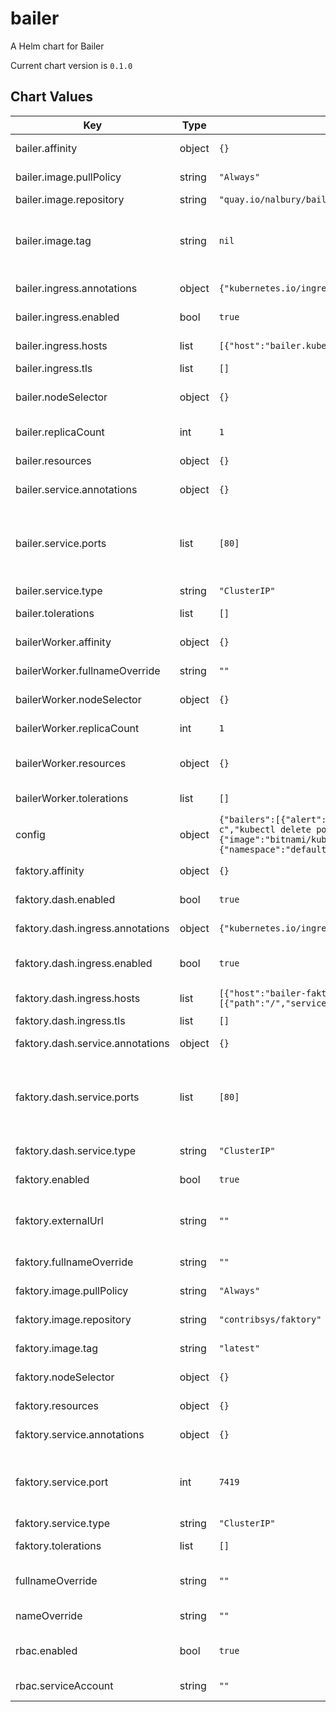 bailer
======
A Helm chart for Bailer

Current chart version is `0.1.0`





## Chart Values

| Key | Type | Default | Description |
|-----|------|---------|-------------|
| bailer.affinity | object | `{}` | Pod affinity spec for the bailer backend deployment |
| bailer.image.pullPolicy | string | `"Always"` | Pull policy to use for bailer container image |
| bailer.image.repository | string | `"quay.io/nalbury/bailer"` | Container image to use for bailer |
| bailer.image.tag | string | `nil` | Container image tag to use for bailer, defaults to the appVersion set in the chart's Chart.yaml (usually matches the chart version) |
| bailer.ingress.annotations | object | `{"kubernetes.io/ingress.class":"pizza-traefik"}` | A map of ingress annotations for bailer |
| bailer.ingress.enabled | bool | `true` | Enable/Disable an ingress definition for bailer |
| bailer.ingress.hosts | list | `[{"host":"bailer.kube.pizza","paths":[{"path":"/","servicePort":80}]}]` | A list of igress host definitions for bailer |
| bailer.ingress.tls | list | `[]` | A list of ingress tls secrets |
| bailer.nodeSelector | object | `{}` | A map of node selector labels for the bailer backend deployment |
| bailer.replicaCount | int | `1` | Replica's for the primary api backend deployment |
| bailer.resources | object | `{}` | A map of container resource limits and requests |
| bailer.service.annotations | object | `{}` | A map of service annotations for bailer |
| bailer.service.ports | list | `[80]` | List of TCP ports for the bailer service, the target port is hardcoded in the service definition to ensure it's connection to the backend api deployment |
| bailer.service.type | string | `"ClusterIP"` | service type for bailer |
| bailer.tolerations | list | `[]` | A list of node tolerations for the bailer backend deployment |
| bailerWorker.affinity | object | `{}` | Pod affinity spec for the bailer worker deployment |
| bailerWorker.fullnameOverride | string | `""` | Override the default naming for the bailer worker deployment |
| bailerWorker.nodeSelector | object | `{}` | A map of node selector labels for the bailer worker deployment |
| bailerWorker.replicaCount | int | `1` | Replica's for the bailer worker deployment |
| bailerWorker.resources | object | `{}` | A map of container resource limits and requests for the bailer worker contatiners |
| bailerWorker.tolerations | list | `[]` | A list of node tolerations for the bailer worker deployment |
| config | object | `{"bailers":[{"alert":"PodCrashLooping","command":["/bin/bash","-c","kubectl delete pod -n $ALERT_NAMESPACE $ALERT_POD"],"container":{"image":"bitnami/kubectl","tag":"latest"},"labels":{"namespace":"default","pod":"^nginx-.*"},"serviceAccountName":"bailer"}]}` | Bailer config yaml, see https://github.com/nalbury/bailer for more info. |
| faktory.affinity | object | `{}` | Pod affinity spec for the faktory deployment |
| faktory.dash.enabled | bool | `true` | Enable/Disable the faktory dashboard |
| faktory.dash.ingress.annotations | object | `{"kubernetes.io/ingress.class":"pizza-traefik"}` | A map of ingress annotations for the faktory dashboard |
| faktory.dash.ingress.enabled | bool | `true` | Enable/Disable an ingress definition for the faktory dashboard |
| faktory.dash.ingress.hosts | list | `[{"host":"bailer-faktory.kube.pizza","paths":[{"path":"/","servicePort":80}]}]` | A list of igress host definitions for the faktory dashboard |
| faktory.dash.ingress.tls | list | `[]` | A list of ingress tls secrets |
| faktory.dash.service.annotations | object | `{}` | A map of service annotations for the faktory fashbaord |
| faktory.dash.service.ports | list | `[80]` | List of TCP ports for the faktory dashboard service, the target port is hardcoded in the service definition to ensure it's connection to the backend api deployment |
| faktory.dash.service.type | string | `"ClusterIP"` | Service type for the faktory dashbaord |
| faktory.enabled | bool | `true` | Enables disables an in cluster faktory deployment |
| faktory.externalUrl | string | `""` | If faktory.enabled is false, use this to set an external Faktory URL for bailer, ignored if faktory is enabled |
| faktory.fullnameOverride | string | `""` | Override the default naming for the faktory deployment |
| faktory.image.pullPolicy | string | `"Always"` | Pull policy to use for faktory container image |
| faktory.image.repository | string | `"contribsys/faktory"` | Container image to use for faktory |
| faktory.image.tag | string | `"latest"` | Container image tag to use for faktory |
| faktory.nodeSelector | object | `{}` | A map of node selector labels for the faktory deployment |
| faktory.resources | object | `{}` | A map of container resource limits and requests |
| faktory.service.annotations | object | `{}` | A map of service annotations for faktory |
| faktory.service.port | int | `7419` | TCP port for the faktory service, the target port is hardcoded in the service definition to ensure it's connection to the faktory deployment |
| faktory.service.type | string | `"ClusterIP"` | service type for faktory |
| faktory.tolerations | list | `[]` | A list of node tolerations for the faktory deployment |
| fullnameOverride | string | `""` | Override the the name prepended to the installed kubernetes resources |
| nameOverride | string | `""` | Override the installed chart's name |
| rbac.enabled | bool | `true` | Enable/Disable creation of a cluster role, service account and rolebinding for bailer |
| rbac.serviceAccount | string | `""` | Service account for bailer to use, ignored if rbac is enabled |
